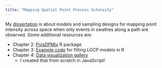 ```yaml
---
title: "Mapping Spatial Point Process Intensity"
---
```



My [dissertation](https://scholarworks.montana.edu/xmlui/handle/1/16040) is
about models and sampling designs for mapping point intensity across space
when only events in swathes along a path are observed. Some additional
resources are:
- Chapter 2: [PoisDPMix](https://github.com/kflagg/poisDPmix) R package
- Chapter 3: [Example code](https://github.com/kflagg/jas-inla-review) for fitting LGCP models in R
- Chapter 4: [Data visualization gallery](manuscript2/graphics)
  - I created that from scratch in JavaScript!
